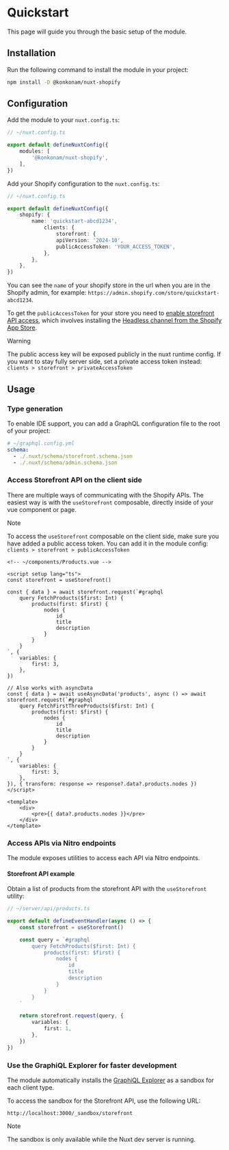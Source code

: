 # Quickstart

This page will guide you through the basic setup of the module.

## Installation

Run the following command to install the module in your project:

```bash
npm install -D @konkonam/nuxt-shopify
```

## Configuration

Add the module to your `nuxt.config.ts`:

```ts
// ~/nuxt.config.ts

export default defineNuxtConfig({
    modules: [
        '@konkonam/nuxt-shopify',
    ],
})
```

Add your Shopify configuration to the `nuxt.config.ts`:

```ts
// ~/nuxt.config.ts

export default defineNuxtConfig({
    shopify: {
        name: 'quickstart-abcd1234',
            clients: {
                storefront: {
                apiVersion: '2024-10',
                publicAccessToken: 'YOUR_ACCESS_TOKEN',
            },
        },
    },
})
```

You can see the `name` of your shopify store in the url when you are in the Shopify admin, for example: `https://admin.shopify.com/store/quickstart-abcd1234`.

To get the `publicAccessToken` for your store you need to [enable storefront API access](https://shopify.dev/docs/storefronts/headless/building-with-the-storefront-api/getting-started#step-1-enable-storefront-api-access), which involves installing the [Headless channel from the Shopify App Store](https://apps.shopify.com/headless).

> [!WARNING]
> The public access key will be exposed publicly in the nuxt runtime config.
> If you want to stay fully server side, set a private access token instead: `clients > storefront > privateAccessToken`

## Usage

### Type generation
    
To enable IDE support, you can add a GraphQL configuration file to the root of your project:

```yaml
# ~/graphql.config.yml
schema:
  - ./.nuxt/schema/storefront.schema.json
  - ./.nuxt/schema/admin.schema.json
```

### Access Storefront API on the client side

There are multiple ways of communicating with the Shopify APIs.
The easiest way is with the `useStorefront` composable, directly inside of your vue component or page.

> [!NOTE]
> To access the `useStorefront` composable on the client side, make sure you have added a public access token.
> You can add it in the module config: `clients > storefront > publicAccessToken`

```vue
<!-- ~/components/Products.vue -->

<script setup lang="ts">
const storefront = useStorefront()

const { data } = await storefront.request(`#graphql
    query FetchProducts($first: Int) {
        products(first: $first) {
            nodes {
                id
                title
                description
            }
        }
    }
`, {
    variables: {
        first: 3,
    },
})

// Also works with asyncData
const { data } = await useAsyncData('products', async () => await storefront.request(`#graphql
    query FetchFirstThreeProducts($first: Int) {
        products(first: $first) {
            nodes {
                id
                title
                description
            }
        }
    }
`, {
    variables: {
        first: 3,
    },
}), { transform: response => response?.data?.products.nodes })
</script>

<template>
    <div>
        <pre>{{ data?.products.nodes }}</pre>
    </div>
</template>
```

### Access APIs via Nitro endpoints

The module exposes utilities to access each API via Nitro endpoints.

#### Storefront API example

Obtain a list of products from the storefront API with the `useStorefront` utility:

```typescript
// ~/server/api/products.ts

export default defineEventHandler(async () => {
    const storefront = useStorefront()

    const query = `#graphql
        query FetchProducts($first: Int) {
            products(first: $first) {
                nodes {
                    id
                    title
                    description
                }
            }
        }
    `

    return storefront.request(query, {
        variables: {
            first: 1,
        },
    })
})
```

### Use the GraphiQL Explorer for faster development

The module automatically installs the [GraphiQL Explorer](https://www.npmjs.com/package/@graphiql/plugin-explorer)
as a sandbox for each client type.

To access the sandbox for the Storefront API, use the following URL:

```
http://localhost:3000/_sandbox/storefront
```

> [!NOTE]
> The sandbox is only available while the Nuxt dev server is running.
